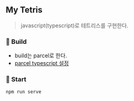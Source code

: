 ## My Tetris

> javascript(typescript)로 테트리스를 구현한다.

### 🏢 Build
- build는 parcel로 한다.
- [parcel typescript 설정](https://parceljs.org/languages/typescript/)

### 🚦 Start
``` shell
npm run serve
```



